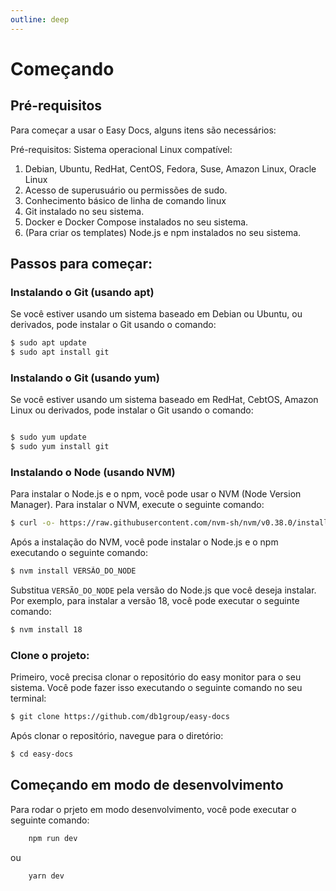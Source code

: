 ```yaml
---
outline: deep
---
```


# Começando

## Pré-requisitos

Para começar a usar o Easy Docs, alguns itens são necessários:

Pré-requisitos:
Sistema operacional Linux compatível:

1. Debian, Ubuntu, RedHat, CentOS, Fedora, Suse, Amazon Linux, Oracle Linux
2. Acesso de superusuário ou permissões de sudo.
3. Conhecimento básico de linha de comando linux
4. Git instalado no seu sistema.
5. Docker e Docker Compose instalados no seu sistema.
6. (Para criar os templates) Node.js e npm instalados no seu sistema.

## Passos para começar:

### Instalando o Git (usando apt)

Se você estiver usando um sistema baseado em Debian ou Ubuntu, ou derivados, pode instalar o Git usando o comando:

```bash
$ sudo apt update
$ sudo apt install git
```

### Instalando o Git (usando yum)

Se você estiver usando um sistema baseado em RedHat, CebtOS, Amazon Linux ou derivados, pode instalar o Git usando o comando:

```bash

$ sudo yum update
$ sudo yum install git

```

### Instalando o Node (usando NVM)

Para instalar o Node.js e o npm, você pode usar o NVM (Node Version Manager). Para instalar o NVM, execute o seguinte comando:

```bash
$ curl -o- https://raw.githubusercontent.com/nvm-sh/nvm/v0.38.0/install.sh | bash
```

Após a instalação do NVM, você pode instalar o Node.js e o npm executando o seguinte comando:

```bash
$ nvm install VERSÃO_DO_NODE
```

Substitua `VERSÃO_DO_NODE` pela versão do Node.js que você deseja instalar. Por exemplo, para instalar a versão 18, você pode executar o seguinte comando:

```bash
$ nvm install 18
```

### Clone o projeto:

Primeiro, você precisa clonar o repositório do easy monitor para o seu sistema. Você pode fazer isso executando o seguinte comando no seu terminal:

```bash
$ git clone https://github.com/db1group/easy-docs

```

Após clonar o repositório, navegue para o diretório:

```bash
$ cd easy-docs
```

## Começando em modo de desenvolvimento

Para rodar o prjeto em modo desenvolvimento, você pode executar o seguinte comando:

```bash
    npm run dev
```

ou 

```bash
    yarn dev
```